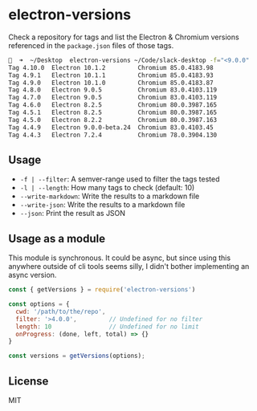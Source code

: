 # electron-versions

Check a repository for tags and list the Electron & Chromium versions referenced in the `package.json` files of those tags.

```sh
🍄  ➜  ~/Desktop  electron-versions ~/Code/slack-desktop -f="<9.0.0"
Tag 4.10.0  Electron 10.1.2         Chromium 85.0.4183.98
Tag 4.9.1   Electron 10.1.1         Chromium 85.0.4183.93
Tag 4.9.0   Electron 10.1.0         Chromium 85.0.4183.87
Tag 4.8.0   Electron 9.0.5          Chromium 83.0.4103.119
Tag 4.7.0   Electron 9.0.5          Chromium 83.0.4103.119
Tag 4.6.0   Electron 8.2.5          Chromium 80.0.3987.165
Tag 4.5.1   Electron 8.2.5          Chromium 80.0.3987.165
Tag 4.5.0   Electron 8.2.2          Chromium 80.0.3987.163
Tag 4.4.9   Electron 9.0.0-beta.24  Chromium 83.0.4103.45
Tag 4.4.3   Electron 7.2.4          Chromium 78.0.3904.130
```

## Usage
 * `-f | --filter`: A semver-range used to filter the tags tested
 * `-l | --length`: How many tags to check (default: 10)
 * `--write-markdown`: Write the results to a markdown file
 * `--write-json`: Write the results to a markdown file
 * `--json`: Print the result as JSON

## Usage as a module
This module is synchronous. It could be async, but since using this
anywhere outside of cli tools seems silly, I didn't bother implementing
an async version.

```js
const { getVersions } = require('electron-versions')

const options = {
  cwd: '/path/to/the/repo',
  filter: '>4.0.0',         // Undefined for no filter
  length: 10                // Undefined for no limit
  onProgress: (done, left, total) => {}
}

const versions = getVersions(options);
```

## License
MIT